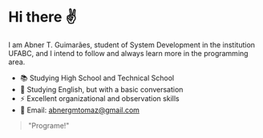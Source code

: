 # Hi there :v:
I am Abner T. Guimarães, student of System Development in the institution UFABC, and I intend to follow and always learn more in the programming area.

* :books: Studying High School and Technical School 
* :speech_balloon: Studying English, but with a basic conversation
* :zap: Excellent organizational and observation skills
* :email: Email: abnergmtomaz@gmail.com

>"Programe!"
